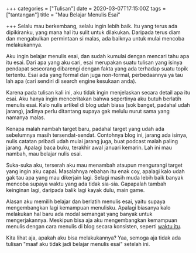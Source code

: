+++
categories = ["Tulisan"]
date = 2020-03-07T17:15:00Z
tags = ["tantangan"]
title = "Mau Belajar Menulis Esai"

+++
Selalu mau berkembang, selalu ingin lebih baik. Itu yang terus ada dipikiranku, yang mana hal itu sulit untuk dilakukan.<!--more--> Daripada terus diam dan mengabulkan permintaan si malas, ada baiknya untuk mulai mencoba melakukannya.

Aku ingin belajar menulis esai, dan sudah kumulai dengan mencari tahu apa itu esai. Dari apa yang aku cari, esai merupakan suatu tulisan yang isinya pendapat seseorang dibarengi dengan fakta yang ada terhadap suatu topik tertentu. Esai ada yang formal dan juga non-formal, perbedaannya ya tau lah apa (cari sendiri di search engine kesukaan anda).

Karena pada tulisan kali ini, aku tidak ingin menjelaskan secara detail apa itu esai. Aku hanya ingin menceritakan bahwa sepertinya aku butuh berlatih menulis esai. Kalo nulis artikel di blog udah biasa (sok banget, padahal udah jarang), jadinya perlu ditantang supaya gak melulu nurut sama yang namanya malas.

Kenapa malah nambah target baru, padahal target yang udah ada sebelumnya masih tersendat-sendat. Contohnya blog ini, jarang ada isinya, nulis catatan pribadi udah mulai jarang juga, buat podcast malah paling jarang. Apalagi baca buku, terakhir awal januari kemarin. Lah ini mau nambah, mau belajar nulis esai.

Suka-suka aku, terserah aku mau menambah ataupun mengurangi target yang ingin aku capai. Masalahnya rebahan itu enak coy, apalagi kalo udah gak tau apa yang mau dikerjain lagi. Selagi masih muda lebih baik banyak mencoba supaya waktu yang ada tidak sia-sia. Gapapalah tambah keinginan lagi, daripada balik lagi kayak dulu, main game.

Alasan aku memilih belajar dan berlatih menulis esai, yaitu supaya mengembangkan lagi kemampuan menulisku. Apalagi biasanya kalo melakukan hal baru ada modal semangat yang banyak untuk mengerjakannya. Meskipun bisa aja aku mengembangkan kemampuan menulis dengan cara menulis di blog secara konsisten, seperti [waktu itu](https://adibfaqih.id/posts/7-hari-nge-blog/ "7 hari nge-blog").

Kita lihat aja, apakah aku bisa melakukannya? Yaa, semoga aja tidak ada tulisan "maaf aku tidak jadi belajar menulis esai" setelah ini.
